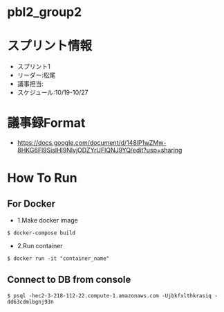 # pbl2_group2

# スプリント情報
- スプリント1
- リーダー:松尾
- 議事担当:
- スケジュール:10/19-10/27

# 議事録Format
- https://docs.google.com/document/d/148lP1wZMw-8HKG6Fl9SislHI9NlvjODZYrUFlQNJ9YQ/edit?usp=sharing


# How To Run
## For Docker
- 1.Make docker image
```
$ docker-compose build
```
- 2.Run container
```
$ docker run -it "container_name"
```
## Connect to DB from console
```
$ psql -hec2-3-218-112-22.compute-1.amazonaws.com -Ujbkfxlthkrasiq -dd63cdmlbgnj93n
```
